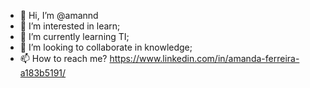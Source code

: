 - 👋 Hi, I’m @amannd
- 👀 I’m interested in learn;
- 🌱 I’m currently learning TI;
- 💞️ I’m looking to collaborate in knowledge;
- 📫 How to reach me? https://www.linkedin.com/in/amanda-ferreira-a183b5191/

<!---
amannd/amannd is a ✨ special ✨ repository because its `README.md` (this file) appears on your GitHub profile.
You can click the Preview link to take a look at your changes.
--->
